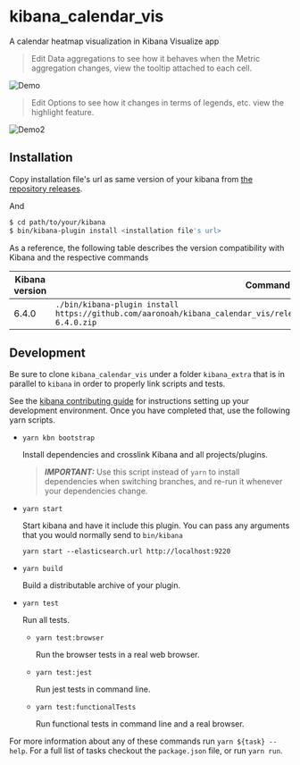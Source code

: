 # kibana_calendar_vis

A calendar heatmap visualization in Kibana Visualize app

> Edit Data aggregations to see how it behaves when the Metric aggregation changes, view the tooltip attached to each cell.

![Demo](demo.gif)

> Edit Options to see how it changes in terms of legends, etc. view the highlight feature.

![Demo2](demo2.gif)

## Installation

Copy installation file's url as same version of your kibana from [the repository releases](https://github.com/aaronoah/kibana_calendar_vis/releases).

And
```bash
$ cd path/to/your/kibana
$ bin/kibana-plugin install <installation file's url>
```

As a reference, the following table describes the version compatibility with Kibana and the respective commands

| Kibana version | Command |
| ---------- | ------- |
| 6.4.0 | `./bin/kibana-plugin install https://github.com/aaronoah/kibana_calendar_vis/releases/download/v6.4.0/kibana_calendar_vis-6.4.0.zip`

## Development

Be sure to clone `kibana_calendar_vis` under a folder `kibana_extra` that is in parallel to `kibana` in order to properly link scripts and tests.

See the [kibana contributing guide](https://github.com/elastic/kibana/blob/master/CONTRIBUTING.md) for instructions setting up your development environment. Once you have completed that, use the following yarn scripts.

  - `yarn kbn bootstrap`

    Install dependencies and crosslink Kibana and all projects/plugins.

    > ***IMPORTANT:*** Use this script instead of `yarn` to install dependencies when switching branches, and re-run it whenever your dependencies change.

  - `yarn start`

    Start kibana and have it include this plugin. You can pass any arguments that you would normally send to `bin/kibana`

      ```
      yarn start --elasticsearch.url http://localhost:9220
      ```

  - `yarn build`

    Build a distributable archive of your plugin.

  - `yarn test`

    Run all tests.

    - `yarn test:browser`

      Run the browser tests in a real web browser.

    - `yarn test:jest`

      Run jest tests in command line.

    - `yarn test:functionalTests`

      Run functional tests in command line and a real browser.

For more information about any of these commands run `yarn ${task} --help`. For a full list of tasks checkout the `package.json` file, or run `yarn run`.
